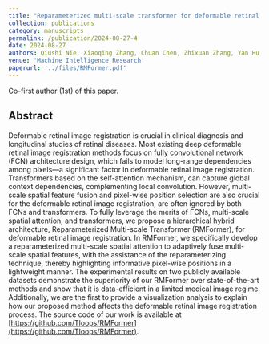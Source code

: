 ```yaml
---
title: "Reparameterized multi-scale transformer for deformable retinal image registration."
collection: publications
category: manuscripts
permalink: /publication/2024-08-27-4
date: 2024-08-27
authors: Qiushi Nie, Xiaoqing Zhang, Chuan Chen, Zhixuan Zhang, Yan Hu, Jiang Liu
venue: 'Machine Intelligence Research'
paperurl: '../files/RMFormer.pdf'
---
```


Co-first author (1st) of this paper.



## Abstract

Deformable retinal image registration is crucial in clinical diagnosis and longitudinal studies of retinal diseases. Most existing deep deformable retinal image registration methods focus on fully convolutional network (FCN) architecture design, which fails to model long-range dependencies among pixels—a significant factor in deformable retinal image registration. Transformers based on the self-attention mechanism, can capture global context dependencies, complementing local convolution. However, multi-scale spatial feature fusion and pixel-wise position selection are also crucial for the deformable retinal image registration, are often ignored by both FCNs and transformers. To fully leverage the merits of FCNs, multi-scale spatial attention, and transformers, we propose a hierarchical hybrid architecture, Reparameterized Multi-scale Transformer (RMFormer), for deformable retinal image registration. In RMFormer, we specifically develop a reparameterized multi-scale spatial attention to adaptively fuse multi-scale spatial features, with the assistance of the reparameterizing technique, thereby highlighting informative pixel-wise positions in a lightweight manner. The experimental results on two publicly available datasets demonstrate the superiority of our RMFormer over state-of-the-art methods and show that it is data-efficient in a limited medical image regime. Additionally, we are the first to provide a visualization analysis to explain how our proposed method affects the deformable retinal image registration process. The source code of our work is available at [https://github.com/Tloops/RMFormer](https://github.com/Tloops/RMFormer).
